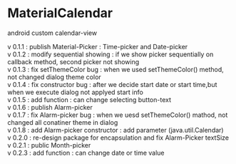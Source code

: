 # MaterialCalendar
android custom calendar-view

v 0.1.1 : publish Material-Picker : Time-picker and Date-picker<br />
v 0.1.2 : modify sequential showing : if we show picker sequentially on callback method, second picker not showing <br />
v 0.1.3 : fix setThemeColor bug : when we used setThemeColor() method, not changed dialog theme color<br />
v 0.1.4 : fix constructor bug : after we decide start date or start time,but when we execute dialog not applyed start info <br />
v 0.1.5 : add function : can change selecting button-text<br />
v 0.1.6 : publish Alarm-picker<br />
v 0.1.7 : fix Alarm-picker bug : when we uesd setThemeColor() mathod, not changed all conatiner theme in dialog <br />
v 0.1.8 : add Alarm-picker constructor : add parameter (java.util.Calendar) <br />
v 0.2.0 : re-design package for encapsulation and fix Alarm-Picker textSize <br />
v 0.2.1 : public Month-picker <br />
v 0.2.3 : add function : can change date or time value <br />
